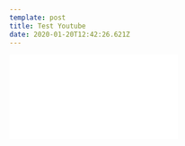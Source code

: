 ```yaml
---
template: post
title: Test Youtube
date: 2020-01-20T12:42:26.621Z
---
```

<span class="yo-youtube"><iframe src="//www.youtube.com/embed/pPlUJihn6jM" frameborder="0" allowfullscreen></iframe></span>
